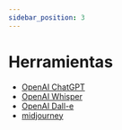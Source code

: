 ```yaml
---
sidebar_position: 3
---
```

# Herramientas
- [OpenAI ChatGPT](https://chat.openai.com/)
- [OpenAI Whisper](https://github.com/openai/whisper)
- [OpenAI Dall-e](https://openai.com/dall-e-2/)
- [midjourney](https://midjourney.com/home/?callbackUrl=%2Fapp%2F)
